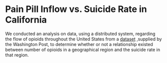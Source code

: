 # Pain Pill Inflow vs. Suicide Rate in California

We conducted an analysis on data, using a distributed system, regarding the flow of opioids throughout the United States from a [dataset](https://www.washingtonpost.com/national/2019/07/18/how-download-use-dea-pain-pills-database/?arc404=true) ,supplied by the Washington Post, to determine whether or not a relationship existed between number of opioids in a geographical region and the suicide rate in that region.





